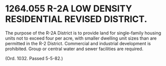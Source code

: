 1264.055 R-2A LOW DENSITY RESIDENTIAL REVISED DISTRICT.
=======================================================

The purpose of the R-2A District is to provide land for single-family
housing units not to exceed four per acre, with smaller dwelling unit
sizes than are permitted in the R-2 District. Commercial and industrial
development is prohibited. Group or central water and sewer facilities
are required.

(Ord. 1032. Passed 5-5-82.)

